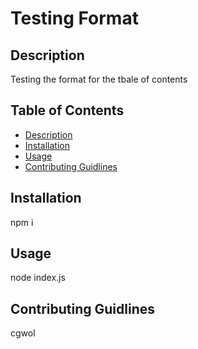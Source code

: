 # Testing Format

## Description 
  Testing the format for the tbale of contents

## Table of Contents
  
  - [Description](#description)
  - [Installation](#installation)
  - [Usage](#usage)
  - [Contributing Guidlines](#contributing-guidlines)

## Installation
  npm i

## Usage
  node index.js

## Contributing Guidlines
  cgwol
  